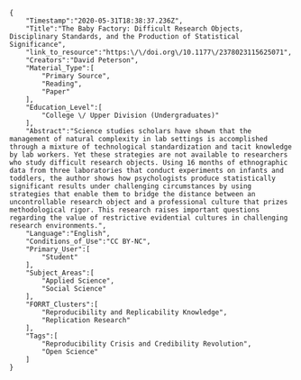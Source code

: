 
    {
        "Timestamp":"2020-05-31T18:38:37.236Z",
        "Title":"The Baby Factory: Difficult Research Objects, Disciplinary Standards, and the Production of Statistical Significance",
        "link_to_resource":"https:\/\/doi.org\/10.1177\/2378023115625071",
        "Creators":"David Peterson",
        "Material_Type":[
            "Primary Source",
            "Reading",
            "Paper"
        ],
        "Education_Level":[
            "College \/ Upper Division (Undergraduates)"
        ],
        "Abstract":"Science studies scholars have shown that the management of natural complexity in lab settings is accomplished through a mixture of technological standardization and tacit knowledge by lab workers. Yet these strategies are not available to researchers who study difficult research objects. Using 16 months of ethnographic data from three laboratories that conduct experiments on infants and toddlers, the author shows how psychologists produce statistically significant results under challenging circumstances by using strategies that enable them to bridge the distance between an uncontrollable research object and a professional culture that prizes methodological rigor. This research raises important questions regarding the value of restrictive evidential cultures in challenging research environments.",
        "Language":"English",
        "Conditions_of_Use":"CC BY-NC",
        "Primary_User":[
            "Student"
        ],
        "Subject_Areas":[
            "Applied Science",
            "Social Science"
        ],
        "FORRT_Clusters":[
            "Reproducibility and Replicability Knowledge",
            "Replication Research"
        ],
        "Tags":[
            "Reproducibility Crisis and Credibility Revolution",
            "Open Science"
        ]
    }
